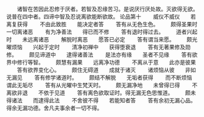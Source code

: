 <!-- { "loadSidebar": true } -->
　　诸智在苦因此忍修于厌者。若智及忍缘苦习。是说厌行厌处故。灭欲得无欲。说普在四中者。四谛中智及忍说离欲能断欲故。
论品第十
　　威仪不威仪　　若离复获得
　　不由此致胜　　能决定者答
　　答有从无色生色。
　　颇得圣果时　　一切离诸恶
　　有为净善法　　得已而不修
　　答有退时得过去。
　　道者兴起时　　未远离诸恶
　　解脱时离恶　　愿答已必定
　　答有谓当来愿。
　　颇光曜烦恼　　兴起于定时
　　清净初禅中　　获得堕衰退
　　答有无著果修及勋修。
　　颇见谛道中　　逮得诸善法
　　是法亦有缘　　圣者不见缘
　　答有欲界中修行等智。
　　颇慧有漏果　　远离净功德
　　不离从于意　　此亦是彼果
　　答有欲界变化心。
　　颇住无碍道　　成就于诸灭
　　诸烦恼从彼　　非如无漏见
　　答有修学诸道时。
　　颇结不解脱　　无垢者获得
　　而不断烦恼　　谓此无垢尽
　　答有从光曜中生梵天时。
　　颇无漏净地　　未曾得已得
　　不离欲非退　　不依于见道
　　答有离色欲取证时。得无漏无色思惟道。
　　颇未得诸法　　而逮得此法
　　不舍彼不得　　若能知者答
　　答有余初无漏心品。得余无漏功德。舍凡夫事余者一切不得。


